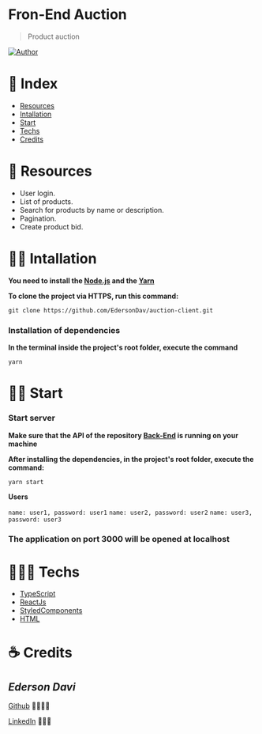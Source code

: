 # Fron-End Auction

> Product auction

[![Author](https://img.shields.io/badge/author-EdersonDav-000000?style=flat-square)](https://github.com/EdersonDav)

# 📌 Index

- [Resources](#-resources)
- [Intallation](#-intallation)
- [Start](#-start)
- [Techs](#-techs)
- [Credits](#-credits)

# 🚀 Resources

- User login.
- List of products.
- Search for products by name or description.
- Pagination.
- Create product bid.

# 👷🏿 Intallation

**You need to install the [Node.js](https://nodejs.org/en/download/) and the [Yarn](https://yarnpkg.com/)**

**To clone the project via HTTPS, run this command:**

`git clone https://github.com/EdersonDav/auction-client.git`

### Installation of dependencies

**In the terminal inside the project's root folder, execute the command**

`yarn`

# 🏃🏿 Start

### Start server

**Make sure that the API of the repository [Back-End](https://github.com/EdersonDav/auction-server) is running on your machine**

**After installing the dependencies, in the project's root folder, execute the command:**

`yarn start`

**Users**

`name: user1, password: user1`
`name: user2, password: user2`
`name: user3, password: user3`

### The application on port 3000 will be opened at localhost

# 👨🏿‍💻 Techs

- [TypeScript](https://www.typescriptlang.org/)
- [ReactJs](https://pt-br.reactjs.org/)
- [StyledComponents](https://styled-components.com/)
- [HTML](https://developer.mozilla.org/en-US/docs/Web/HTML)

# ☕ Credits

## <i>Ederson Davi</i>

[Github](https://github.com/EdersonDav) 👨🏿‍🎓🚀

[LinkedIn](https://www.linkedin.com/in/silvaedersonqueiroz) 👨🏿‍👔
